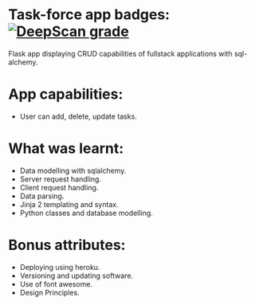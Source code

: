 
# Task-force app badges: [![DeepScan grade](https://deepscan.io/api/teams/5092/projects/6879/branches/60339/badge/grade.svg)](https://deepscan.io/dashboard#view=project&tid=5092&pid=6879&bid=60339)
  
  Flask app displaying CRUD capabilities of fullstack applications with sql-alchemy.

# App capabilities:
- User can add, delete, update tasks.

# What was learnt:
- Data modelling with sqlalchemy.
- Server request handling.
- Client request handling.
- Data parsing.
- Jinja 2 templating and syntax.
- Python classes and database modelling.

# Bonus attributes:
- Deploying using heroku.
- Versioning and updating software.
- Use of font awesome.
- Design Principles.

